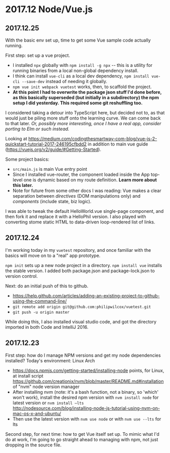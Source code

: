 # 2017.12 Node/Vue.js

## 2017.12.25

With the basic env set up, time to get some Vue sample code actually running.

First step: set up a vue project.
* I installed `npx` globally with `npm install -g npx` -- this is a utility for running binaries from a local non-global dependency install.
* I think can install `vue-cli` as a local dev dependency, `npm install vue-cli --save-dev` instead of needing it globally.
* `npm vue init webpack vuetest` works, then, to scaffold the project.
* **At this point I had to overwrite the package json stuff I'd done before, as this basically superseded (but initially in a subdirectory) the npm setup I did yesterday. This required some git reshuffling too.**

I considered taking a detour into TypeScript here, but decided not to, as that would just be piling more stuff onto the learning curve. We can come back to that later. _Or, possibly more interesting, once I have a real app, consider porting to Elm or such instead._

Looking at https://medium.com/codingthesmartway-com-blog/vue-js-2-quickstart-tutorial-2017-246195cfbdd2 in addition to main vue guide (https://vuejs.org/v2/guide/#Getting-Started).

Some project basics:
* `src/main.js` is main Vue entry point
* Since I installed vue-router, the component loaded inside the App top-level one is dynamic based on my route definition. **Learn more about this later.**
* Note for future from some other docs I was reading: Vue makes a clear separation between _directives_ (DOM manipulations only) and _components_ (include state, biz logic).

I was able to tweak the default HelloWorld.vue single-page component, and then fork it and replace it with a HelloPhil version. I also played with converting stome static HTML to data-driven loop-rendered list of links.

## 2017.12.24

I'm working today in my `vuetest` repository, and once familiar with the basics will move on to a "real" app prototype.

`npm init` sets up a new node project in a directory.
`npm install vue` installs the stable version.
I added both package.json and package-lock.json to version control.

Next: do an initial push of this to github.
* https://help.github.com/articles/adding-an-existing-project-to-github-using-the-command-line/ 
* `git remote add origin git@github.com:philipwilcox/vuetest.git`
* `git push -u origin master`

While doing this, I also installed visual studio code, and got the directory imported in both Code and IntelliJ 2016.

## 2017.12.23

First step: how do I manage NPM versions and get my node dependencies installed?
Today's environment: Linux Arch

* https://docs.npmjs.com/getting-started/installing-node points, for Linux, at install script https://github.com/creationix/nvm/blob/master/README.md#installation of "nvm" node version manager 
* After installing nvm (note: it's a bash function, not a binary, so 'which' won't work), install the desired npm version with `nvm install node` for latest version or `nvm install –lts`  http://nodesource.com/blog/installing-node-js-tutorial-using-nvm-on-mac-os-x-and-ubuntu/  
* Then use the latest version with `nvm use node` or with `nvm use --lts` for lts 

Second step, for next time: how to get Vue itself set up. To mimic what I'd do at work, I'm going to go straight ahead to managing with npm, not just dropping in the source file.
